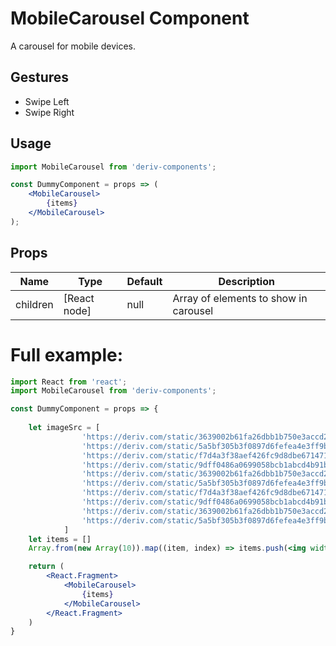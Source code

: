 # MobileCarousel Component

A carousel for mobile devices.

## Gestures
- Swipe Left
- Swipe Right

## Usage

```jsx
import MobileCarousel from 'deriv-components';

const DummyComponent = props => (
    <MobileCarousel>
        {items}
    </MobileCarousel>
);
```

## Props

| Name            | Type               | Default     | Description                                         |
| --------------- | ------------------ | ----------- | --------------------------------------------------- |
| children        | [React node]       | null        | Array of elements to show in carousel               |


# Full example:

```jsx
import React from 'react';
import MobileCarousel from 'deriv-components';

const DummyComponent = props => {
    
    let imageSrc = [
                'https://deriv.com/static/3639002b61fa26dbb1b750e3accd2256/a8378/deriv-platform-banner.png',
                'https://deriv.com/static/5a5bf305b3f0897d6fefea4e3ff9b3f0/49510/dtrader_trade_home.webp',
                'https://deriv.com/static/f7d4a3f38aef426fc9d8dbe671471ed9/49510/dmt5_trade_home.webp',
                'https://deriv.com/static/9dff0486a0699058bcb1abcd4b91b8a5/49510/dbot_trade_home.webp',
                'https://deriv.com/static/3639002b61fa26dbb1b750e3accd2256/a8378/deriv-platform-banner.png',
                'https://deriv.com/static/5a5bf305b3f0897d6fefea4e3ff9b3f0/49510/dtrader_trade_home.webp',
                'https://deriv.com/static/f7d4a3f38aef426fc9d8dbe671471ed9/49510/dmt5_trade_home.webp',
                'https://deriv.com/static/9dff0486a0699058bcb1abcd4b91b8a5/49510/dbot_trade_home.webp',
                'https://deriv.com/static/3639002b61fa26dbb1b750e3accd2256/a8378/deriv-platform-banner.png',
                'https://deriv.com/static/5a5bf305b3f0897d6fefea4e3ff9b3f0/49510/dtrader_trade_home.webp',
            ]
    let items = []
    Array.from(new Array(10)).map((item, index) => items.push(<img width={'100%'} src={imageSrc[index]} />))

    return (
        <React.Fragment>
            <MobileCarousel>
                {items}
            </MobileCarousel>
        </React.Fragment>
    )
}
```